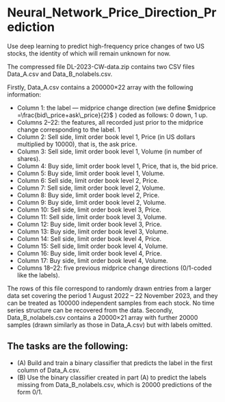 # Neural_Network_Price_Direction_Prediction

Use deep learning to predict high-frequency price changes of two US stocks, the identity of which will remain unknown for now.

The compressed file DL-2023-CW-data.zip contains two CSV files Data_A.csv
and Data_B_nolabels.csv.

Firstly, Data_A.csv contains a 200000×22 array with the following information:

- Column 1: the label — midprice change direction (we define
  $midprice =\frac{bid\_price+ask\_price}{2}$
  ) coded as follows: 0 down, 1 up.
- Columns 2–22: the features, all recorded just prior to the midprice change
  corresponding to the label.
  1
- Column 2: Sell side, limit order book level 1, Price (in US dollars multiplied by 10000), that is, the ask price.
- Column 3: Sell side, limit order book level 1, Volume (in number of
  shares).
- Column 4: Buy side, limit order book level 1, Price, that is, the bid
  price.
- Column 5: Buy side, limit order book level 1, Volume.
- Column 6: Sell side, limit order book level 2, Price.
- Column 7: Sell side, limit order book level 2, Volume.
- Column 8: Buy side, limit order book level 2, Price.
- Column 9: Buy side, limit order book level 2, Volume.
- Column 10: Sell side, limit order book level 3, Price.
- Column 11: Sell side, limit order book level 3, Volume.
- Column 12: Buy side, limit order book level 3, Price.
- Column 13: Buy side, limit order book level 3, Volume.
- Column 14: Sell side, limit order book level 4, Price.
- Column 15: Sell side, limit order book level 4, Volume.
- Column 16: Buy side, limit order book level 4, Price.
- Column 17: Buy side, limit order book level 4, Volume.
- Columns 18–22: five previous midprice change directions (0/1-coded
  like the labels).

The rows of this file correspond to randomly drawn entries from a larger data set
covering the period 1 August 2022 – 22 November 2023, and they can be treated
as 100000 independent samples from each stock. No time series structure can be
recovered from the data.
Secondly, Data_B_nolabels.csv contains a 20000×21 array with further 20000
samples (drawn similarly as those in Data_A.csv) but with labels omitted.

## The tasks are the following:

- (A) Build and train a binary classifier that predicts the label in the first column
  of Data_A.csv.
- (B) Use the binary classifier created in part (A) to predict the labels missing
  from Data_B_nolabels.csv, which is 20000 predictions of the form 0/1.
